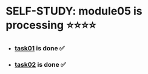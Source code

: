 # SELF-STUDY: module05 is processing ⭐⭐⭐⭐
+ ### [task01](task01/main.go "") is done ✅
+ ### [task02](task02/main.go "") is done ✅
